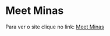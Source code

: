 # Meet Minas

Para ver o site clique no link: <a href="https://gustaea.github.io/Meet-Minas/">Meet Minas</a>
